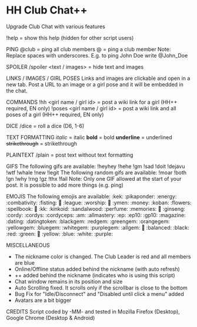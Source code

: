 # HH Club Chat++
Upgrade Club Chat with various features

!help = show this help (hidden for other script users)

PING
@club = ping all club members
@<membername> = ping a club member
Note: Replace spaces with underscores. E.g. to ping John Doe write @John_Doe

SPOILER
/spoiler <text / images> = hide text and images

LINKS / IMAGES / GIRL POSES
Links and images are clickable and open in a new tab. Post a URL to an image or a girl pose and it will be embedded in the chat.

COMMANDS
!hh <girl name / girl id> = post a wiki link for a girl (HH++ required, EN only)
!poses <girl name / girl id> = post a wiki link and all poses of a girl (HH++ required, EN only)

DICE
/dice = roll a dice (D6, 1-6)

TEXT FORMATTING
*italic* = italic
**bold** = bold
__underline__ = underlined
~~strikethrough~~ = strikethrough

PLAINTEXT
/plain <text> = post text without text formatting

GIFS
The following gifs are available: !heyhey !hehe !gm !sad !doit !dejavu !wtf !whale !new !legit
The following random gifs are available: !moar !both !gn !why !rng !gz !thx !fail
Note: Only one GIF allowed at the start of your post. It is possible to add more things (e.g. ping)

EMOJIS
The following emojis are available: :kek: :pikaponder: :energy: :combativity: :fisting: :kiss: :league: :worship: :ticket: :ymen: :money: :koban: :flowers: :spellbook: :book: :kk: :kinkoid: :sandalwood: :perfume: :memories: :atm: :ginseng: :cordy: :cordys: :cordyceps: :am: :allmastery: :ep: :ep10: :gp10: :magazine: :dating: :datingtoken: :blackgem: :redgem: :greengem: :orangegem: :yellowgem: :bluegem: :whitegem: :purplegem: :allgem: :rainbow: :balanced: :black: :red: :green: :orange: :yellow: :blue: :white: :purple:

MISCELLANEOUS
- The nickname color is changed. The Club Leader is red and all members are blue
- Online/Offline status added behind the nickname (with auto refresh)
- ++ added behind the nickname (indicates who is using this script)
- Chat window remains in its position and size
- Auto Scrolling fixed. It scrolls only if the scrollbar is close to the bottom
- Bug Fix for "Idle/Disconnect" and "Disabled until click a menu" added
- Avatars are a bit bigger

CREDITS
Script coded by -MM- and tested in Mozilla Firefox (Desktop), Google Chrome (Desktop & Android)
